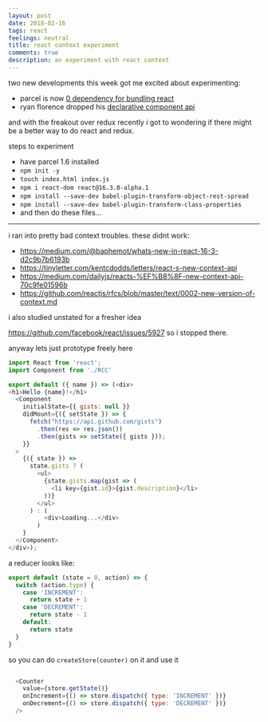 ```yaml
---
layout: post
date: 2018-02-16
tags: react
feelings: neutral
title: react context experiment
comments: true
description: an experiment with react context
---
```



two new developments this week got me excited about experimenting:

- parcel is now [0 dependency for bundling react](https://medium.com/@devongovett/parcel-v1-6-0-46f4a2514668)
- ryan florence dropped his [declarative component api](https://github.com/ryanflorence/react-component-component)

and with the freakout over redux recently i got to wondering if there might be a better way to do react and redux.

steps to experiment

- have parcel 1.6 installed
- `npm init -y`
- `touch index.html index.js`
- `npm i react-dom react@16.3.0-alpha.1`
- `npm install --save-dev babel-plugin-transform-object-rest-spread`
- `npm install --save-dev babel-plugin-transform-class-properties`
- and then do these files...

---

i ran into pretty bad context troubles. these didnt work:

- <https://medium.com/@baphemot/whats-new-in-react-16-3-d2c9b7b6193b>
- <https://tinyletter.com/kentcdodds/letters/react-s-new-context-api>
- <https://medium.com/dailyjs/reacts-%EF%B8%8F-new-context-api-70c9fe01596b>
- <https://github.com/reactjs/rfcs/blob/master/text/0002-new-version-of-context.md>

i also studied unstated for a fresher idea

<https://github.com/facebook/react/issues/5927> so i stopped there.

anyway lets just prototype freely here

```js
import React from 'react';
import Component from './RCC'

export default ({ name }) => (<div>
<h1>Hello {name}!</h1>
  <Component
    initialState={{ gists: null }}
    didMount={({ setState }) => {
      fetch("https://api.github.com/gists")
        .then(res => res.json())
        .then(gists => setState({ gists }));
    }}
  >
    {({ state }) =>
      state.gists ? (
        <ul>
          {state.gists.map(gist => (
            <li key={gist.id}>{gist.description}</li>
          ))}
        </ul>
      ) : (
          <div>Loading...</div>
        )
    }
  </Component>
</div>);

```

a reducer looks like:
```js 
export default (state = 0, action) => {
  switch (action.type) {
    case 'INCREMENT':
      return state + 1
    case 'DECREMENT':
      return state - 1
    default:
      return state
  }
}
```

so you can do `createStore(counter)` on it and use it

```js

  <Counter
    value={store.getState()}
    onIncrement={() => store.dispatch({ type: 'INCREMENT' })}
    onDecrement={() => store.dispatch({ type: 'DECREMENT' })}
  />
```
